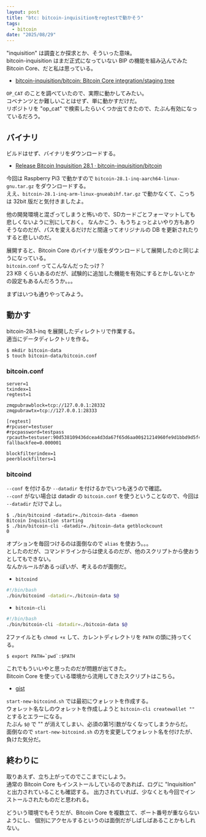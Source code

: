 ```yaml
---
layout: post
title: "btc: bitcoin-inquisitionをregtestで動かそう"
tags:
  - bitcoin
date: "2025/08/29"
---
```


"inquisition" は調査とか探求とか、そういった意味。  
bitcoin-inquisition はまだ正式になっていない BIP の機能を組み込んでみた Bitcoin Core、だと私は思っている。

* [bitcoin-inquisition/bitcoin: Bitcoin Core integration/staging tree](https://github.com/bitcoin-inquisition/bitcoin)

`OP_CAT` のことを調べていたので、実際に動かしてみたい。  
コベナンツとか難しいことはせず、単に動かすだけだ。  
リポジトリを "op_cat" で検索したらいくつか出てきたので、たぶん有効になっているだろう。

## バイナリ

ビルドはせず、バイナリをダウンロードする。

* [Release Bitcoin Inquisition 28.1 · bitcoin-inquisition/bitcoin](https://github.com/bitcoin-inquisition/bitcoin/releases/tag/v28.1-inq)

今回は Raspberry Pi3 で動かすので `bitcoin-28.1-inq-aarch64-linux-gnu.tar.gz` をダウンロードする。  
ええ、`bitcoin-28.1-inq-arm-linux-gnueabihf.tar.gz` で動かなくて、こっちは 32bit 版だと気付きましたよ。

他の開発環境と混ざってしまうと怖いので、SDカードごとフォーマットしても悲しくないように別にしておく。
なんかこう、もうちょっとよいやり方もありそうなのだが、パスを変えるだけだと間違ってオリジナルの DB を更新されたりすると悲しいのだ。

展開すると、Bitcoin Core のバイナリ版をダウンロードして展開したのと同じようになっている。  
`bitcoin.conf` ってこんなんだったっけ？  
23 KB くらいあるのだが、試験的に追加した機能を有効にするとかしないとかの設定もあるんだろうか。。。

まずはいつも通りやってみよう。

## 動かす

bitcoin-28.1-inq を展開したディレクトリで作業する。  
適当にデータディレクトリを作る。

```shell
$ mkdir bitcoin-data
$ touch bitcoin-data/bitcoin.conf
```

### bitcoin.conf

```
server=1
txindex=1
regtest=1

zmqpubrawblock=tcp://127.0.0.1:28332
zmqpubrawtx=tcp://127.0.0.1:28333

[regtest]
#rpcuser=testuser
#rpcpassword=testpass
rpcauth=testuser:90d538109436dcea4d3da67f65d6aa00$21214960fe9d1bbd9d5f40ab16212fe9aa3d87a59e2cfef91232729c5de00657
fallbackfee=0.000001

blockfilterindex=1
peerblockfilters=1
```

### bitcoind

`--conf` を付けるか `--datadir` を付けるかでいつも迷うので確認。  
`--conf` がない場合は datadir の `bitcoin.conf` を使うということなので、今回は `--datadir` だけでよし。

```shell
$ ./bin/bitcoind -datadir=./bitcoin-data -daemon
Bitcoin Inquisition starting
$ ./bin/bitcoin-cli -datadir=./bitcoin-data getblockcount
0
```

オプションを毎回つけるのは面倒なので `alias` を使おう。。。  
としたのだが、コマンドラインからは使えるのだが、他のスクリプトから使おうとしてもできない。  
なんかルールがあるっぽいが、考えるのが面倒だ。

* `bitcoind`

```bash
#!/bin/bash
./bin/bitcoind -datadir=./bitcoin-data $@
```

* `bitcoin-cli`

```bash
#!/bin/bash
./bin/bitcoin-cli -datadir=./bitcoin-data $@
```

2ファイルとも `chmod +x` して、カレントディレクトリを `PATH` の頭に持ってくる。

```shell
$ export PATH=`pwd`:$PATH
```

これでもういいやと思ったのだが問題が出てきた。  
Bitcoin Core を使っている環境から流用してきたスクリプトはこちら。

* [gist](https://gist.github.com/hirokuma/6a8d1553a813fa569599d5b0f54f722a)

`start-new-bitcoind.sh` では最初にウォレットを作成する。  
ウォレット名なしのウォレットを作成しようと `bitcoin-cli createwallet ""` とするとエラーになる。  
たぶん `$@` で "" が消えてしまい、必須の第1引数がなくなってしまうからだ。  
面倒なので `start-new-bitcoind.sh` の方を変更してウォレット名を付けたが、負けた気分だ。

## 終わりに

取りあえず、立ち上がってのでここまでにしよう。  
通常の Bitcoin Core もインストールしているのであれば、ログに "Inquisition" と出力されていることも確認する。
出力されていれば、少なくとも今回でインストールされたものだと思われる。

どういう環境でもそうだが、Bitcoin Core を複数立て、ポート番号が重ならないようにし、
個別にアクセルするというのは面倒だがしばしばあることかもしれない。
